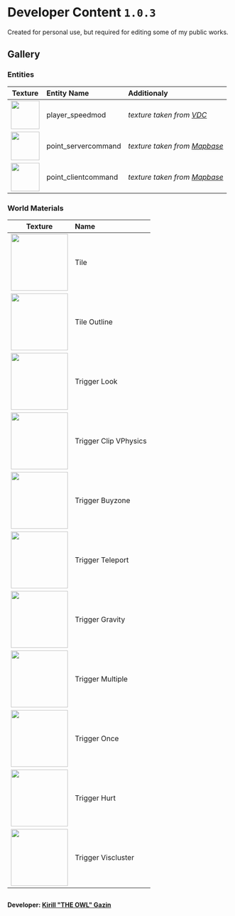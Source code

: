 # Developer Content `1.0.3`
Created for personal use, but required for editing some of my public works.

## Gallery
### Entities
Texture | Entity Name | Additionaly
------- | :---------- | :-----------
<img src="https://user-images.githubusercontent.com/90133781/206189042-e525a9b9-5585-4f02-ad58-96e73352fbe3.png" width="64"> | player_speedmod | *texture taken from [VDC](https://developer.valvesoftware.com/wiki/Player_speedmod)*
<img src="https://user-images.githubusercontent.com/90133781/206189039-5cbbc308-747e-4f0c-84d3-89b106159aae.png" width="64"> | point_servercommand | *texture taken from [Mapbase](https://developer.valvesoftware.com/wiki/Mapbase)*
<img src="https://user-images.githubusercontent.com/90133781/206189045-b4541f18-5dd6-4fa0-904f-7276ba77b483.png" width="64"> | point_clientcommand | *texture taken from [Mapbase](https://developer.valvesoftware.com/wiki/Mapbase)*

### World Materials
Texture | Name
------- | :---
<img src="https://user-images.githubusercontent.com/90133781/193465003-86809777-e04a-4185-af32-e6a9fd6f662f.png" width="128"> | Tile
<img src="https://user-images.githubusercontent.com/90133781/193465015-7f76141d-75ed-4cf6-b4bb-1fceb11e0dea.png" width="128"> | Tile Outline
<img src="https://user-images.githubusercontent.com/90133781/206188006-c61f551c-b6d0-49bd-8728-792c8955b684.jpg" width="128"> | Trigger Look
<img src="https://user-images.githubusercontent.com/90133781/193464759-32e4006a-57ce-471c-8d55-5e272938b4d6.png" width="128"> | Trigger Clip VPhysics
<img src="https://user-images.githubusercontent.com/90133781/193464755-f69fbf7f-69fe-4001-85cc-9d71559d61ac.png" width="128"> | Trigger Buyzone
<img src="https://user-images.githubusercontent.com/90133781/206187996-59aae276-16a8-4d69-bd19-b4fedde3a5a9.jpg" width="128"> | Trigger Teleport
<img src="https://user-images.githubusercontent.com/90133781/206188001-b0383d20-d074-488e-a66d-b9c38c4adbd5.jpg" width="128"> | Trigger Gravity
<img src="https://user-images.githubusercontent.com/90133781/206188008-a2267ca6-eebf-42cd-9112-04d0dff99224.jpg" width="128"> | Trigger Multiple
<img src="https://user-images.githubusercontent.com/90133781/206188011-b2eebbf0-7440-4589-9240-39421cc00a94.jpg" width="128"> | Trigger Once
<img src="https://user-images.githubusercontent.com/90133781/193464760-8f98c678-28ba-439f-ae82-a3caa5ade91a.png" width="128"> | Trigger Hurt
<img src="https://user-images.githubusercontent.com/90133781/193464762-ffd1929b-0b4d-45b5-adaf-f7032e3bc61a.png" width="128"> | Trigger Viscluster

##
**Developer: [Kirill "THE OWL" Gazin](https://github.com/redesaile)**
